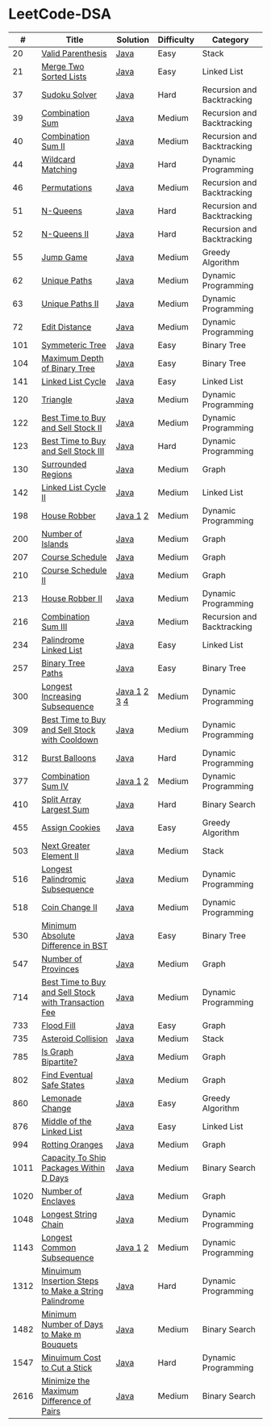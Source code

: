 # LeetCode-DSA

| # | Title | Solution | Difficulty | Category |
|----------------|-----------------|-------------|----------------|--------------|
|20|[Valid Parenthesis](https://leetcode.com/problems/valid-parentheses/)|[Java](./Stack/valid-parentheses_20/Solution.java)|Easy|Stack|
|21|[Merge Two Sorted Lists](https://leetcode.com/problems/merge-two-sorted-lists/)|[Java](./LinkedList/merge-two-sorted-lists_21/Solution.java)|Easy|Linked List|
|37|[Sudoku Solver](https://leetcode.com/problems/sudoku-solver/)|[Java](./RecursionAndBacktracking/sudoku-solver_37/Solution.java)|Hard|Recursion and Backtracking|
|39|[Combination Sum](https://leetcode.com/problems/combination-sum/)|[Java](./RecursionAndBacktracking/combination-sum_39/Solution.java)|Medium|Recursion and Backtracking|
|40|[Combination Sum II](https://leetcode.com/problems/combination-sum-ii/)|[Java](./RecursionAndBacktracking/combination-sum-ii_40/Solution.java)|Medium|Recursion and Backtracking|
|44|[Wildcard Matching](https://leetcode.com/problems/wildcard-matching/)|[Java](./DP/wildcard-matching_44/Solution.java)|Hard|Dynamic Programming|
|46|[Permutations](https://leetcode.com/problems/permutations/)|[Java](./RecursionAndBacktracking/permutations_46/Solution.java)|Medium|Recursion and Backtracking|
|51|[N-Queens](https://leetcode.com/problems/n-queens/)|[Java](./RecursionAndBacktracking/n-queens_51/Solution.java)|Hard|Recursion and Backtracking|
|52|[N-Queens II](https://leetcode.com/problems/n-queens-ii/)|[Java](./RecursionAndBacktracking/n-queens-ii_52/Solution.java)|Hard|Recursion and Backtracking|
|55|[Jump Game](https://leetcode.com/problems/jump-game/)|[Java](./GreedyAlgorithm/jump-game_55/Solution.java)|Medium|Greedy Algorithm|
|62|[Unique Paths](https://leetcode.com/problems/unique-paths/)|[Java](./DP/unique-paths_62/Solution.java)|Medium|Dynamic Programming|
|63|[Unique Paths II](https://leetcode.com/problems/unique-paths-ii/)|[Java](./DP/unique-paths-ii_63/Solution.java)|Medium|Dynamic Programming|
|72|[Edit Distance](https://leetcode.com/problems/edit-distance/)|[Java](./DP/edit-distance_72/Solution.java)|Medium|Dynamic Programming|
|101|[Symmeteric Tree](https://leetcode.com/problems/symmetric-tree/)|[Java](./BinaryTree/symmetric-tree_101/Solution.java)|Easy|Binary Tree|
|104|[Maximum Depth of Binary Tree](https://leetcode.com/problems/maximum-depth-of-binary-tree/)|[Java](./BinaryTree/maximum-depth-of-binary-tree_104/Solution.java)|Easy|Binary Tree|
|141|[Linked List Cycle](https://leetcode.com/problems/linked-list-cycle/)|[Java](./LinkedList/linked-list-cycle_141/Solution.java)|Easy|Linked List|
|120|[Triangle](https://leetcode.com/problems/triangle/)|[Java](./DP/triangle_120/Solution.java)|Medium|Dynamic Programming|
|122|[Best Time to Buy and Sell Stock II](https://leetcode.com/problems/best-time-to-buy-and-sell-stock-ii/)|[Java](./DP/best-time-to-buy-and-sell-stock-ii_122/Solution.java)|Medium|Dynamic Programming|
|123|[Best Time to Buy and Sell Stock III](https://leetcode.com/problems/best-time-to-buy-and-sell-stock-iii/)|[Java](./DP/best-time-to-buy-and-sell-stock-iii_123/Solution.java)|Hard|Dynamic Programming|
|130|[Surrounded Regions](https://leetcode.com/problems/surrounded-regions/)|[Java](./Graph/surrounded-regions_130/Solution.java)|Medium|Graph|
|142|[Linked List Cycle II](https://leetcode.com/problems/linked-list-cycle-ii/)|[Java](./LinkedList/linked-list-cycle-ii_142/Solution.java)|Medium|Linked List|
|198|[House Robber](https://leetcode.com/problems/house-robber/)|[Java 1](./DP/house-robber_198/Solution.java) [2](./DP/house-robber_198/Solution2.java)|Medium|Dynamic Programming|
|200|[Number of Islands](https://leetcode.com/problems/number-of-islands/)|[Java](./Graph/number-of-islands_200/Solution.java)|Medium|Graph|
|207|[Course Schedule](https://leetcode.com/problems/course-schedule/)|[Java](./Graph/course-schedule_207/Solution.java)|Medium|Graph|
|210|[Course Schedule II](https://leetcode.com/problems/course-schedule-ii/)|[Java](./Graph/course-schedule-ii_210/Solution.java)|Medium|Graph|
|213|[House Robber II](https://leetcode.com/problems/house-robber-ii/)|[Java](./DP/house-robber-ii_213/Solution.java)|Medium|Dynamic Programming|
|216|[Combination Sum III](https://leetcode.com/problems/combination-sum-iii/)|[Java](./RecursionAndBacktracking/combination-sum-iii_216/Solution.java)|Medium|Recursion and Backtracking|
|234|[Palindrome Linked List](https://leetcode.com/problems/palindrome-linked-list/)|[Java](./LinkedList/palindrome-linked-list_234/Solution.java)|Easy|Linked List|
|257|[Binary Tree Paths](https://leetcode.com/problems/binary-tree-paths/)|[Java](./BinaryTree/binary-tree-paths_257/Solution.java)|Easy|Binary Tree|
|300|[Longest Increasing Subsequence](https://leetcode.com/problems/longest-increasing-subsequence/)|[Java 1](./DP/longest-increasing-subsequence_300/Solution.java) [2](./DP/longest-increasing-subsequence_300/Solution2.java) [3](./DP/longest-increasing-subsequence_300/Solution3.java) [4](./DP/longest-increasing-subsequence_300/Solution4.java)|Medium|Dynamic Programming|
|309|[Best Time to Buy and Sell Stock with Cooldown](https://leetcode.com/problems/best-time-to-buy-and-sell-stock-with-cooldown/)|[Java](./DP/best-time-to-buy-and-sell-stock-with-cooldown_309/Solution.java)|Medium|Dynamic Programming|
|312|[Burst Balloons](https://leetcode.com/problems/burst-balloons/)|[Java](./DP/burst-balloons_312/Solution.java)|Hard|Dynamic Programming|
|377|[Combination Sum IV](https://leetcode.com/problems/combination-sum-iv/)|[Java 1](./DP/combination-sum-iv_377/Solution.java) [2](./DP/combination-sum-iv_377/Solution2.java)|Medium|Dynamic Programming|
|410|[Split Array Largest Sum](https://leetcode.com/problems/split-array-largest-sum/)|[Java](./BinarySearch/split-array-largest-sum_410/Solution.java)|Hard|Binary Search|
|455|[Assign Cookies](https://leetcode.com/problems/assign-cookies/)|[Java](./GreedyAlgorithm/assign-cookies_455/Solution.java)|Easy|Greedy Algorithm|
|503|[Next Greater Element II](https://leetcode.com/problems/next-greater-element-ii/)|[Java](./Stack/next-greater-element-ii_503/Solution.java)|Medium|Stack|
|516|[Longest Palindromic Subsequence](https://leetcode.com/problems/longest-palindromic-subsequence/)|[Java](./DP/longest-palindromic-subsequence_516/Solution.java)|Medium|Dynamic Programming|
|518|[Coin Change II](https://leetcode.com/problems/coin-change-ii/)|[Java](./DP/coin-change-ii_518/Solution.java)|Medium|Dynamic Programming|
|530|[Minimum Absolute Difference in BST](https://leetcode.com/problems/minimum-absolute-difference-in-bst/)|[Java](./BinaryTree/minimum-absolute-difference-in-bst_530/Solution.java)|Easy|Binary Tree|
|547|[Number of Provinces](https://leetcode.com/problems/number-of-provinces/)|[Java](./Graph/number-of-provinces_547/Solution.java)|Medium|Graph|
|714|[Best Time to Buy and Sell Stock with Transaction Fee](https://leetcode.com/problems/best-time-to-buy-and-sell-stock-with-transaction-fee/)|[Java](./DP/best-time-to-buy-and-sell-stock-with-transaction-fee_714/Solution.java)|Medium|Dynamic Programming|
|733|[Flood Fill](https://leetcode.com/problems/flood-fill/)|[Java](./Graph/flood-fill_733/Solution.java)|Easy|Graph|
|735|[Asteroid Collision](https://leetcode.com/problems/asteroid-collision/)|[Java](./Stack/asteroid-collision_735/Solution.java)|Medium|Stack|
|785|[Is Graph Bipartite?](https://leetcode.com/problems/is-graph-bipartite/)|[Java](./Graph/is-graph-bipartite_785/Solution.java)|Medium|Graph|
|802|[Find Eventual Safe States](https://leetcode.com/problems/find-eventual-safe-states/)|[Java](./Graph/find-eventual-safe-states_802/Solution.java)|Medium|Graph|
|860|[Lemonade Change](https://leetcode.com/problems/lemonade-change/)|[Java](./GreedyAlgorithm/lemonade-change_860/Solution.java)|Easy|Greedy Algorithm|
|876|[Middle of the Linked List](https://leetcode.com/problems/middle-of-the-linked-list/)|[Java](./LinkedList/middle-of-the-linked-list_876/Solution.java)|Easy|Linked List|
|994|[Rotting Oranges](https://leetcode.com/problems/rotting-oranges/)|[Java](./Graph/rotting-oranges_994/Solution.java)|Medium|Graph|
|1011|[Capacity To Ship Packages Within D Days](https://leetcode.com/problems/capacity-to-ship-packages-within-d-days/)|[Java](./BinarySearch/capacity-to-ship-packages-within-d-days_1011/Solution.java)|Medium|Binary Search|
|1020|[Number of Enclaves](https://leetcode.com/problems/number-of-enclaves/)|[Java](./Graph/number-of-enclaves_1020/Solution.java)|Medium|Graph|
|1048|[Longest String Chain](https://leetcode.com/problems/longest-string-chain/)|[Java](./DP/longest-string-chain_1048/Solution.java)|Medium|Dynamic Programming|
|1143|[Longest Common Subsequence](https://leetcode.com/problems/longest-common-subsequence/)|[Java 1](./DP/longest-common-subsequence_1143/Solution.java) [2](./DP/longest-common-subsequence_1143/Solution2.java)|Medium|Dynamic Programming|
|1312|[Minuimum Insertion Steps to Make a String Palindrome](https://leetcode.com/problems/minimum-insertion-steps-to-make-a-string-palindrome/)|[Java](./DP/minimum-insertion-steps-to-make-a-string-palindrome_1312/Solution.java)|Hard|Dynamic Programming|
|1482|[Minimum Number of Days to Make m Bouquets](https://leetcode.com/problems/minimum-number-of-days-to-make-m-bouquets/)|[Java](./BinarySearch/minimum-number-of-days-to-make-m-bouquets_1482/Solution.java)|Medium|Binary Search|
|1547|[Minuimum Cost to Cut a Stick](https://leetcode.com/problems/minimum-cost-to-cut-a-stick/)|[Java](./DP/minimum-cost-to-cut-a-stick_1547/Solution.java)|Hard|Dynamic Programming|
|2616|[Minimize the Maximum Difference of Pairs](https://leetcode.com/problems/minimize-the-maximum-difference-of-pairs/)|[Java](./BinarySearch/minimize-the-maximum-difference-of-pairs_2616/Solution.java)|Medium|Binary Search|
